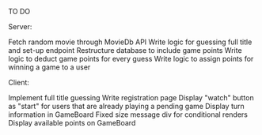 TO DO

Server:

Fetch random movie through MovieDb API
Write logic for guessing full title and set-up endpoint
Restructure database to include game points
Write logic to deduct game points for every guess
Write logic to assign points for winning a game to a user

Client:

Implement full title guessing
Write registration page
Display "watch" button as "start" for users that are already playing a pending game
Display turn information in GameBoard
Fixed size message div for conditional renders
Display available points on GameBoard
